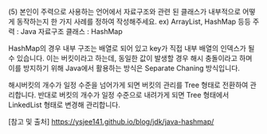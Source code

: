 (5) 본인이 주력으로 사용하는 언어에서 자료구조와 관련 된 클래스가 내부적으로 어떻게 동작하는지 한 가지 사례를 정하여 작성해주세요. ex) ArrayList, HashMap 등등
주력 : Java
자료구조 클래스 : HashMap

HashMap의 경우 내부 구조는 배열로 되어 있고 key가 직접 내부 배열의 인덱스가 될 수 있습니다. 이는 버킷이라고 하는데, 동일한 값이 발생할 경우 해시 충돌이라고 하며 이를 방지하기 위해 Java에서 활용하는 방식은 Separate Chaning 방식입니다.

해시버킷의 개수가 일정 수준을 넘어가게 되면 버킷의 관리를 Tree 형태로 전환하여 관리합니다. 반대로 버킷의 개수가 일정 수준으로 내려가게 되면 Tree 형태에서 LinkedList 형태로 변경해 관리합니다.

[참고 및 출처]
https://ysjee141.github.io/blog/jdk/java-hashmap/